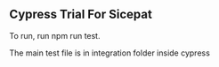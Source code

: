 ## Cypress Trial For Sicepat

To run, run npm run test.

The main test file is in integration folder inside cypress
